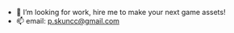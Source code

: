 - 💞️ I’m looking for work, hire me to make your next game assets!
- 📫 email: p.skuncc@gmail.com

<!---
skuncc/skuncc is a ✨ special ✨ repository because its `README.md` (this file) appears on your GitHub profile.
You can click the Preview link to take a look at your changes.
--->
